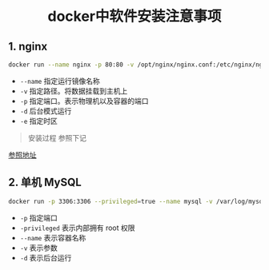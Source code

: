 <h1 align = "center">docker中软件安装注意事项</h1>

## 1. nginx

```bash
docker run --name nginx -p 80:80 -v /opt/nginx/nginx.conf:/etc/nginx/nginx.conf -v /opt/nginx/html:/usr/share/nginx/html -v /opt/nginx/conf.d:/etc/nginx/conf.d -v /var/log/nginx/logs:/var/log/nginx -e TZ=Asia/Shanghai -d nginx
```

- `--name` 指定运行镜像名称
- `-v` 指定路径。将数据挂载到主机上
- `-p` 指定端口。表示物理机以及容器的端口
- `-d` 后台模式运行
- `-e` 指定时区

> 安装过程 参照下记

[参照地址](https://blog.csdn.net/weixin_46244732/article/details/114315708)

## 2. 单机 MySQL

```bash
docker run -p 3306:3306 --privileged=true --name mysql -v /var/log/mysql:/var/log/mysql -v /opt/mysql/data:/var/lib/mysql -v /opt/mysql/conf/:/etc/mysql/conf.d -e MYSQL_ROOT_PASSWORD=root -d mysql:5.7
```

- `-p` 指定端口
- `-privileged` 表示内部拥有 root 权限
- `--name` 表示容器名称
- `-v` 表示参数
- `-d` 表示后台运行
